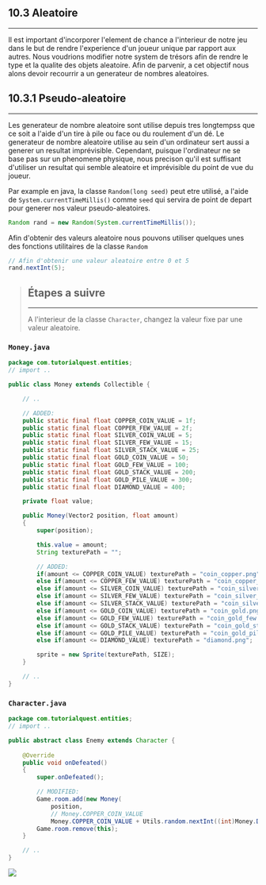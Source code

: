 ## 10.3 Aleatoire
---

Il est important d'incorporer l'element de chance a l'interieur de notre jeu dans le but de rendre l'experience d'un joueur unique par rapport aux autres. Nous voudrions modifier notre system de trésors afin de rendre le type et la qualite des objets aleatoire. Afin de parvenir, a cet objectif nous alons devoir recourrir a un generateur de nombres aleatoires.

## 10.3.1 Pseudo-aleatoire
---

Les generateur de nombre aleatoire sont utilise depuis tres longtempss que ce soit a l'aide d'un tire à pile ou face ou du roulement d'un dé. Le generateur de nombre aleatoire utilise au sein d'un ordinateur sert aussi a generer un resultat imprévisible. Cependant, puisque l'ordinateur ne se base pas sur un phenomene physique, nous precison qu'il est suffisant d'utiliser un resultat qui semble aleatoire et imprévisible du point de vue du joueur.

Par example en java, la classe `Random(long seed)` peut etre utilisé, a l'aide de `System.currentTimeMillis()` comme `seed` qui servira de point de depart pour generer nos valeur pseudo-aleatoires.

```java
Random rand = new Random(System.currentTimeMillis());
```

Afin d'obtenir des valeurs aleatoire nous pouvons utiliser quelques unes des fonctions utilitaires de la classe `Random`

```java
// Afin d'obtenir une valeur aleatoire entre 0 et 5
rand.nextInt(5);
```
> ## Étapes a suivre
> ---
> A l'interieur de la classe `Character`, changez la valeur fixe par une valeur aleatoire.

### `Money.java`
```java
package com.tutorialquest.entities;
// import ..

public class Money extends Collectible {

    // ..

    // ADDED:
    public static final float COPPER_COIN_VALUE = 1f;
    public static final float COPPER_FEW_VALUE = 2f;
    public static final float SILVER_COIN_VALUE = 5;
    public static final float SILVER_FEW_VALUE = 15;
    public static final float SILVER_STACK_VALUE = 25;
    public static final float GOLD_COIN_VALUE = 50;
    public static final float GOLD_FEW_VALUE = 100;
    public static final float GOLD_STACK_VALUE = 200;
    public static final float GOLD_PILE_VALUE = 300;
    public static final float DIAMOND_VALUE = 400;

    private float value;

    public Money(Vector2 position, float amount)
    {
        super(position);

        this.value = amount;
        String texturePath = "";

        // ADDED:
        if(amount <= COPPER_COIN_VALUE) texturePath = "coin_copper.png";
        else if(amount <= COPPER_FEW_VALUE) texturePath = "coin_copper_few.png";
        else if(amount <= SILVER_COIN_VALUE) texturePath = "coin_silver.png";
        else if(amount <= SILVER_FEW_VALUE) texturePath = "coin_silver_few.png";
        else if(amount <= SILVER_STACK_VALUE) texturePath = "coin_silver_stack.png";
        else if(amount <= GOLD_COIN_VALUE) texturePath = "coin_gold.png";
        else if(amount <= GOLD_FEW_VALUE) texturePath = "coin_gold_few.png";
        else if(amount <= GOLD_STACK_VALUE) texturePath = "coin_gold_stack.png";
        else if(amount <= GOLD_PILE_VALUE) texturePath = "coin_gold_pile.png";
        else if(amount <= DIAMOND_VALUE) texturePath = "diamond.png";

        sprite = new Sprite(texturePath, SIZE);
    }

    // ..
}
```

### `Character.java`
```java
package com.tutorialquest.entities;
// import ..

public abstract class Enemy extends Character {
    
    @Override
    public void onDefeated()
    {
        super.onDefeated();

        // MODIFIED:
        Game.room.add(new Money(
            position,            
            // Money.COPPER_COIN_VALUE
            Money.COPPER_COIN_VALUE + Utils.random.nextInt((int)Money.DIAMOND_VALUE)));
        Game.room.remove(this);
    }

    // ..
}

```

![](./resources/collectible-random.gif)